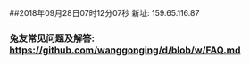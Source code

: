 ##2018年09月28日07时12分07秒 新址: 159.65.116.87
### 兔友常见问题及解答: https://github.com/wanggonging/d/blob/w/FAQ.md
